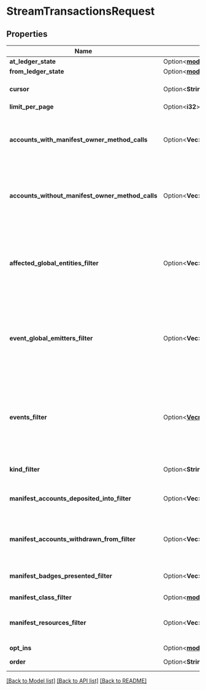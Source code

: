 # StreamTransactionsRequest

## Properties

Name | Type | Description | Notes
------------ | ------------- | ------------- | -------------
**at_ledger_state** | Option<[**models::LedgerStateSelector**](LedgerStateSelector.md)> |  | [optional]
**from_ledger_state** | Option<[**models::LedgerStateSelector**](LedgerStateSelector.md)> |  | [optional]
**cursor** | Option<**String**> | This cursor allows forward pagination, by providing the cursor from the previous request. | [optional]
**limit_per_page** | Option<**i32**> | The page size requested. | [optional]
**accounts_with_manifest_owner_method_calls** | Option<**Vec<String>**> | Allows specifying an array of account addresses. If specified, the response will contain only transactions that, for all specified accounts, contain manifest method calls to that account which require the owner role. See the [account docs](https://docs.radixdlt.com/docs/account) for more information. | [optional]
**accounts_without_manifest_owner_method_calls** | Option<**Vec<String>**> | Allows specifying an array of account addresses. If specified, the response will contain only transactions that, for all specified accounts, do NOT contain manifest method calls to that account which require owner role. See the [account docs](https://docs.radixdlt.com/docs/account) for more information. | [optional]
**affected_global_entities_filter** | Option<**Vec<String>**> | Allows specifying an array of global addresses. If specified, the response will contain transactions that affected all of the given global entities. A global entity is marked as \"affected\" by a transaction if any of its state (or its descendents' state) was modified as a result of the transaction. For performance reasons consensus manager and transaction tracker are excluded from that filter. | [optional]
**event_global_emitters_filter** | Option<**Vec<String>**> | Allows specifying an array of global addresses. If specified, the response will contain transactions in which all entities emitted events. If an event was published by an internal entity, it is going to be indexed as it is a global ancestor. For performance reasons events published by consensus manager and native XRD resource are excluded from that filter. | [optional]
**events_filter** | Option<[**Vec<models::StreamTransactionsRequestEventFilterItem>**](StreamTransactionsRequestEventFilterItem.md)> | Filters the transaction stream to transactions which emitted at least one event matching each filter (each filter can be satisfied by a different event). Currently *only* deposit and withdrawal events emitted by an internal vault entity are tracked. For the purpose of filtering, the emitter address is replaced by the global ancestor of the emitter, for example, the top-level account / component which contains the vault which emitted the event. | [optional]
**kind_filter** | Option<**String**> | Limit returned transactions by their kind. Defaults to `user`. | [optional]
**manifest_accounts_deposited_into_filter** | Option<**Vec<String>**> | Similar to `manifest_accounts_withdrawn_from_filter`, but will return only transactions with a manifest containing deposits to the given accounts. | [optional]
**manifest_accounts_withdrawn_from_filter** | Option<**Vec<String>**> | Allows specifying an array of account addresses. If specified, the response will contain only transactions with a manifest containing withdrawals from the given accounts. | [optional]
**manifest_badges_presented_filter** | Option<**Vec<String>**> | Allows specifying array of badge resource addresses. If specified, the response will contain only transactions where the given badges were presented. | [optional]
**manifest_class_filter** | Option<[**models::StreamTransactionsRequestAllOfManifestClassFilter**](StreamTransactionsRequest_allOf_manifest_class_filter.md)> |  | [optional]
**manifest_resources_filter** | Option<**Vec<String>**> | Allows specifying array of resource addresses. If specified, the response will contain only transactions containing the given resources in the manifest (regardless of their usage). | [optional]
**opt_ins** | Option<[**models::TransactionDetailsOptIns**](TransactionDetailsOptIns.md)> |  | [optional]
**order** | Option<**String**> | Configures the order of returned result set. Defaults to `desc`. | [optional]

[[Back to Model list]](../README.md#documentation-for-models) [[Back to API list]](../README.md#documentation-for-api-endpoints) [[Back to README]](../README.md)


